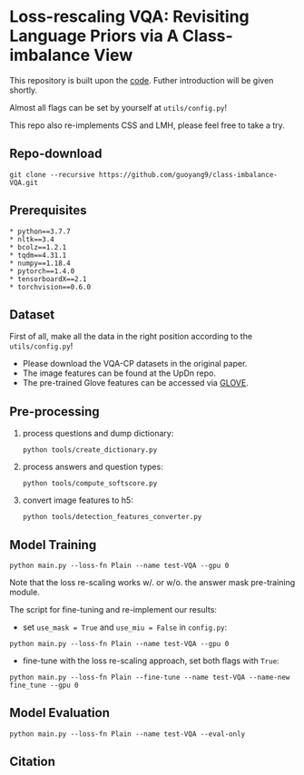 # Loss-rescaling VQA: Revisiting Language Priors via A Class-imbalance View
This repository is built upon the [code](https://github.com/hengyuan-hu/bottom-up-attention-vqa). Futher introduction will be given shortly.

Almost all flags can be set by yourself at `utils/config.py`!

This repo also re-implements CSS and LMH, please feel free to take a try. 

## Repo-download
```
git clone --recursive https://github.com/guoyang9/class-imbalance-VQA.git
```
## Prerequisites
    * python==3.7.7
    * nltk==3.4
    * bcolz==1.2.1
    * tqdm==4.31.1
    * numpy==1.18.4
    * pytorch==1.4.0
    * tensorboardX==2.1
    * torchvision==0.6.0
## Dataset
First of all, make all the data in the right position according to the `utils/config.py`!

* Please download the VQA-CP datasets in the original paper.
* The image features can be found at the UpDn repo.
* The pre-trained Glove features can be accessed via [GLOVE](https://nlp.stanford.edu/projects/glove/).


## Pre-processing

1. process questions and dump dictionary:
    ```
    python tools/create_dictionary.py
    ```

2. process answers and question types:

    ```
    python tools/compute_softscore.py
    ```
3. convert image features to h5:
    ```
    python tools/detection_features_converter.py 
    ```
## Model Training
```
python main.py --loss-fn Plain --name test-VQA --gpu 0
```
Note that the loss re-scaling works w/. or w/o. the answer mask pre-training module.

The script for fine-tuning and re-implement our results:
- set `use_mask = True` and `use_miu = False` in `config.py`:
```
python main.py --loss-fn Plain --name test-VQA --gpu 0
```
- fine-tune with the loss re-scaling approach, set both flags with `True`:
```
python main.py --loss-fn Plain --fine-tune --name test-VQA --name-new fine_tune --gpu 0
```

## Model Evaluation 
```
python main.py --loss-fn Plain --name test-VQA --eval-only
```
## Citation
